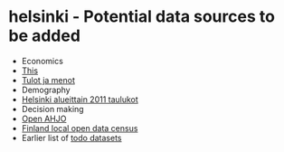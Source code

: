 helsinki - Potential data sources to be added
==========
  
* Economics
 * [This](http://www.hri.fi/fi/data/paakaupunkiseudun-kuntien-taloudellisia-tunnuslukuja/)
 * [Tulot ja menot](http://datademo.fi/)
* Demography
 * [Helsinki alueittain 2011 taulukot](http://www.hri.fi/fi/data/helsinki-alueittain-2011-taulukot)
* Decision making
 * [Open AHJO](http://dev.hel.fi/apis/openahjo)
* [Finland local open data census](http://fi-city.census.okfn.org/)
* Earlier list of [todo datasets](https://github.com/louhos/sorvi/wiki/Todo-datasets)